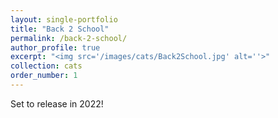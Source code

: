 ```yaml
---
layout: single-portfolio
title: "Back 2 School"
permalink: /back-2-school/
author_profile: true
excerpt: "<img src='/images/cats/Back2School.jpg' alt=''>"
collection: cats
order_number: 1
---
```


Set to release in 2022!
